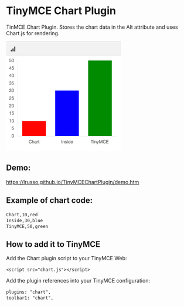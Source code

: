 # TinyMCE Chart Plugin

TinMCE Chart Plugin. Stores the chart data in the Alt attribute and uses Chart.js for rendering.

![alt screenshot](https://raw.githubusercontent.com/lrusso/TinyMCEChartPlugin/master/Chart.png)

## Demo:

https://lrusso.github.io/TinyMCEChartPlugin/demo.htm

## Example of chart code:

```
Chart,10,red
Inside,30,blue
TinyMCE,50,green
```

## How to add it to TinyMCE

Add the Chart plugin script to your TinyMCE Web:
```
<script src="chart.js"></script> 
```

Add the plugin references into your TinyMCE configuration:
```
plugins: "chart",
toolbar1: "chart",
